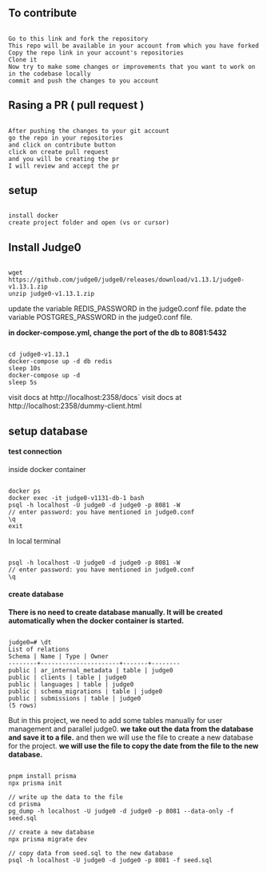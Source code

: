 
## To contribute

```

Go to this link and fork the repository
This repo will be available in your account from which you have forked
Copy the repo link in your account's repositories
Clone it
Now try to make some changes or improvements that you want to work on in the codebase locally
commit and push the changes to you account

```

## Rasing a PR ( pull request )

```

After pushing the changes to your git account
go the repo in your repositories
and click on contribute button
click on create pull request
and you will be creating the pr
I will review and accept the pr

```


## setup

```

install docker
create project folder and open (vs or cursor)

```

## Install Judge0

```

wget https://github.com/judge0/judge0/releases/download/v1.13.1/judge0-v1.13.1.zip
unzip judge0-v1.13.1.zip

```

update the variable REDIS_PASSWORD in the judge0.conf file.
pdate the variable POSTGRES_PASSWORD in the judge0.conf file.

**in docker-compose.yml, change the port of the db to 8081:5432**

```

cd judge0-v1.13.1
docker-compose up -d db redis
sleep 10s
docker-compose up -d
sleep 5s

```

visit docs at http://localhost:2358/docs`
visit docs at http://localhost:2358/dummy-client.html

## setup database

#### test connection

inside docker container

```

docker ps
docker exec -it judge0-v1131-db-1 bash
psql -h localhost -U judge0 -d judge0 -p 8081 -W
// enter password: you have mentioned in judge0.conf
\q
exit

```

In local terminal

```

psql -h localhost -U judge0 -d judge0 -p 8081 -W
// enter password: you have mentioned in judge0.conf
\q

```

#### create database

**There is no need to create database manually. It will be created automatically when the docker container is started.**

```

judge0=# \dt
List of relations
Schema | Name | Type | Owner
--------+----------------------+-------+--------
public | ar_internal_metadata | table | judge0
public | clients | table | judge0
public | languages | table | judge0
public | schema_migrations | table | judge0
public | submissions | table | judge0
(5 rows)

```

But in this project, we need to add some tables manually for user management and parallel judge0.
**we take out the data from the database and save it to a file.**
and then we will use the file to create a new database for the project.
**we will use the file to copy the date from the file to the new database.**

```

pnpm install prisma
npx prisma init

// write up the data to the file
cd prisma
pg_dump -h localhost -U judge0 -d judge0 -p 8081 --data-only -f seed.sql

// create a new database
npx prisma migrate dev

// copy data from seed.sql to the new database
psql -h localhost -U judge0 -d judge0 -p 8081 -f seed.sql

```

```
